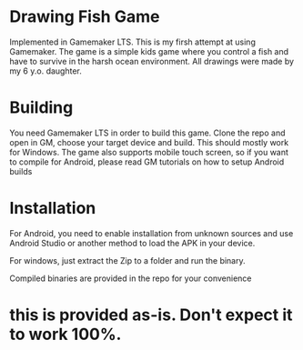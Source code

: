 # Drawing Fish Game

Implemented in Gamemaker LTS. This is my firsh attempt at using Gamemaker. The game is a simple kids game where you control a fish and have to survive in the harsh ocean environment. All drawings were made by my 6 y.o. daughter.

# Building
You need Gamemaker LTS in order to build this game. Clone the repo and open in GM, choose your target device and build. This should mostly work for Windows. The game also supports mobile touch screen, so if you want to compile for Android, please read GM tutorials on how to setup Android builds

# Installation
For Android, you need to enable installation from unknown sources and use Android Studio or another method to load the APK in your device. 

For windows, just extract the Zip to a folder and run the binary.

Compiled binaries are provided in the repo for your convenience

# this is provided as-is. Don't expect it to work 100%.
